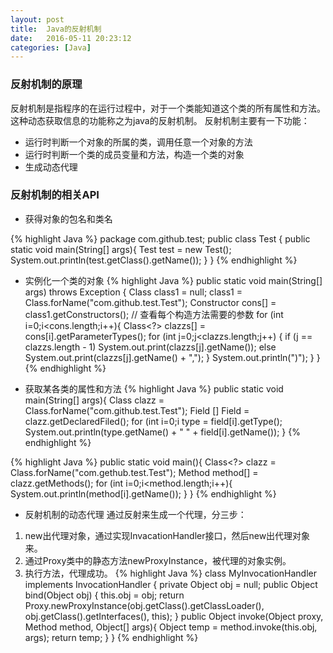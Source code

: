 ```yaml
---
layout: post
title:  Java的反射机制
date:   2016-05-11 20:23:12
categories: [Java]
---
```


### 反射机制的原理
 反射机制是指程序的在运行过程中，对于一个类能知道这个类的所有属性和方法。这种动态获取信息的功能称之为java的反射机制。
 反射机制主要有一下功能：

 * 运行时判断一个对象的所属的类，调用任意一个对象的方法
 * 运行时判断一个类的成员变量和方法，构造一个类的对象
 * 生成动态代理

### 反射机制的相关API

 * 获得对象的包名和类名

  {% highlight Java %}
  package com.github.test;
  public class Test {
    public static void main(String[] args){
      Test test = new Test();
      System.out.println(test.getClass().getName());
    }
  }
  {% endhighlight %}

 * 实例化一个类的对象
 {% highlight Java %}
 public static void main(String[] args) throws Exception {
   Class<?> class1 = null;
   class1 = Class.forName("com.github.test.Test");
   Constructor<?> cons[] = class1.getConstructors();
     // 查看每个构造方法需要的参数
     for (int i=0;i<cons.length;i++){
         Class<?> clazzs[] = cons[i].getParameterTypes();
         for (int j=0;j<clazzs.length;j++) {
             if (j == clazzs.length - 1)
                 System.out.print(clazzs[j].getName());
             else
                 System.out.print(clazzs[j].getName() + ",");
         }
         System.out.println(")");
     }
 }
 {% endhighlight %}

 * 获取某各类的属性和方法
  {% highlight Java %}
  public static void main(String[] args){
    Class<?> clazz = Class.forName("com.github.test.Test");
    Field [] Field = clazz.getDeclaredFiled();
    for (int i=0;i<field.length;i++) {
      Class<?> type = field[i].getType();
      System.out.println(type.getName() + " " + field[i].getName());
  }
  {% endhighlight %}

 {% highlight Java %}
 public static void main(){
   Class<?> clazz = Class.forName("com.gethub.test.Test");
   Method method[] = clazz.getMethods();
   for (int i=0;i<method.length;i++){
     System.out.println(method[i].getName());
   }
 }
 {% endhighlight %}

 * 反射机制的动态代理
 通过反射来生成一个代理，分三步：
 1. new出代理对象，通过实现InvacationHandler接口，然后new出代理对象来。
 2. 通过Proxy类中的静态方法newProxyInstance，被代理的对象实例。
 3. 执行方法，代理成功。
 {% highlight Java %}
 class MyInvocationHandler implements InvocationHandler {
    private Object obj = null;
    public Object bind(Object obj) {
        this.obj = obj;
        return Proxy.newProxyInstance(obj.getClass().getClassLoader(),
         obj.getClass().getInterfaces(), this);
    }
    public Object invoke(Object proxy, Method method, Object[] args){
        Object temp = method.invoke(this.obj, args);
        return temp;
    }
 }
 {% endhighlight %}
